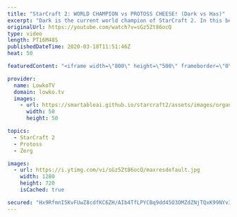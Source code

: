 ```yaml
---
title: "StarCraft 2: WORLD CHAMPION vs PROTOSS CHEESE! (Dark vs Has)"
excerpt: "Dark is the current world champion of StarCraft 2. In this best-of-3 series he goes up against Has, one of the trickiest Protoss players to go up against. In this series Has decides to play his regular style, that includes a lot of tricky build orders and strategies. Dark however is ready to counter"
originalUrl: https://youtube.com/watch?v=sGz5Zt86ocQ
type: video
length: PT16M48S
publishedDateTime: 2020-03-18T11:51:46Z
heat: 50

featuredContent: "<iframe width=\"800\" height=\"500\" frameborder=\"0\" src=\"https://www.youtube.com/embed/sGz5Zt86ocQ\" allow=\"accelerometer; autoplay; encrypted-media; gyroscope; picture-in-picture\" allowfullscreen></iframe>"

provider:
  name: LowkoTV
  domain: lowko.tv
  images:
    - url: https://smartableai.github.io/starcraft2/assets/images/organizations/lowko.tv-50x50.jpg
      width: 50
      height: 50

topics:
  - StarCraft 2
  - Protoss
  - Zerg

images:
  - url: https://i.ytimg.com/vi/sGz5Zt86ocQ/maxresdefault.jpg
    width: 1280
    height: 720
    isCached: true

secured: "Hx9RfmnI5KvFUwZ8cdfKC6ZH/AIb4TfLPYCBq9dd45O3OMZdZNjTQxK99NYv3arS4YHuHmPNRjs7aFdR4CU0i7F1KpyID7j371WLSKvHW/t3gA+9H4QmFIzQTAsQwOkyF+GaVS1+XbZarxo6zLg1M8GTZaV3ZesT7XVLiWIVlb7Ttq6MhW2bycA5m5qQ2AMslOCNqH0DuMWzfqraVsqrcQXm6rlrJdb4l2WynKHFlARhXKLWPN2so7OkOn38ZTeG1YlJBfI3TXo7jsPjP+F9sqxhpne4z4wiWG1bCpl1FFZ//xnsLX4U9slMnwHtb5IUlVx7dLIAezyCVgeQnbCRrOvCTRqrt3h2/g97YhX3ANy3bQdTpKlBfX8Gnl8S4witv0RPWSL2wl+lXh3TsGfmsK9hfe4jrDZ/9BBI3VjWKac=;4+HdpCaikDI99vL4au4RQg=="
---
```


